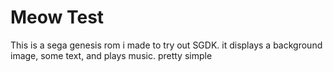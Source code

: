 # Meow Test

This is a sega genesis rom i made to try out SGDK. it displays a background image, some text, and plays music. pretty simple
